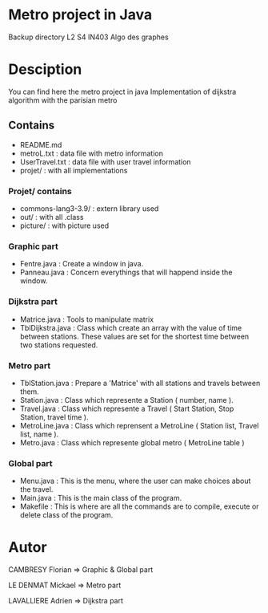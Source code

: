 # Metro project in Java
Backup directory
L2 S4 IN403 Algo des graphes

# Desciption
You can find here the metro project in java
Implementation of dijkstra algorithm with the parisian metro

## Contains
 - README.md
 - metroL.txt : data file with metro information
 - UserTravel.txt : data file with user travel information
 - projet/ : with all implementations

### Projet/ contains
 - commons-lang3-3.9/ : extern library used
 - out/ : with all .class
 - picture/ : with picture used
 
### Graphic part
 - Fentre.java : Create a window in java.
 - Panneau.java : Concern everythings that will happend inside the window.

### Dijkstra part
 - Matrice.java : Tools to manipulate matrix
 - TblDijkstra.java : Class which create an array with the value of time between stations. These
   values are set for the shortest time between two stations requested.

### Metro part
 - TblStation.java : Prepare a 'Matrice' with all stations and travels between them.
 - Station.java : Class which represente a Station ( number, name ).
 - Travel.java : Class which represente a Travel ( Start Station, Stop Station, travel time ).
 - MetroLine.java : Class which reprensent a MetroLine ( Station list, Travel list, name ).
 - Metro.java : Class which represente global metro ( MetroLine table )

### Global part
 - Menu.java : This is the menu, where the user can make choices about the travel.
 - Main.java : This is the main class of the program.
 - Makefile : This is where are all the commands are to compile, execute or delete class of the program.

# Autor
CAMBRESY Florian => Graphic & Global part

LE DENMAT Mickael => Metro part

LAVALLIERE Adrien => Dijkstra part

